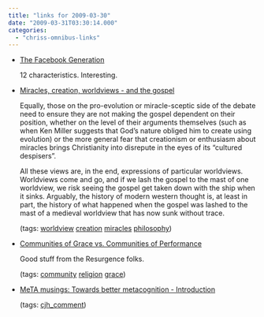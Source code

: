 ```yaml
---
title: "links for 2009-03-30"
date: "2009-03-31T03:30:14.000"
categories: 
  - "chriss-omnibus-links"
---
```


- [The Facebook Generation](http://blog.beliefnet.com/jesuscreed/2009/03/the-facebook-generation.html)
    
    12 characteristics. Interesting.
    
- [Miracles, creation, worldviews - and the gospel](http://www.confessingevangelical.com/?p=2021)
    
    Equally, those on the pro-evolution or miracle-sceptic side of the debate need to ensure they are not making the gospel dependent on their position, whether on the level of their arguments themselves (such as when Ken Miller suggests that God’s nature obliged him to create using evolution) or the more general fear that creationism or enthusiasm about miracles brings Christianity into disrepute in the eyes of its “cultured despisers”.
    
    All these views are, in the end, expressions of particular worldviews. Worldviews come and go, and if we lash the gospel to the mast of one worldview, we risk seeing the gospel get taken down with the ship when it sinks. Arguably, the history of modern western thought is, at least in part, the history of what happened when the gospel was lashed to the mast of a medieval worldview that has now sunk without trace.
    
    (tags: [worldview](http://delicious.com/hubbsc/worldview) [creation](http://delicious.com/hubbsc/creation) [miracles](http://delicious.com/hubbsc/miracles) [philosophy](http://delicious.com/hubbsc/philosophy))
    
- [Communities of Grace vs. Communities of Performance](http://theresurgence.com/Chester_Communities_Part1)
    
    Good stuff from the Resurgence folks.
    
    (tags: [community](http://delicious.com/hubbsc/community) [religion](http://delicious.com/hubbsc/religion) [grace](http://delicious.com/hubbsc/grace))
    
- [MeTA musings: Towards better metacognition - Introduction](http://mctownsley.blogspot.com/2009/03/towards-better-metacognition.html?success&disqus_reply=7627423#comment-7627423)
    
    (tags: [cjh\_comment](http://delicious.com/hubbsc/cjh_comment))
